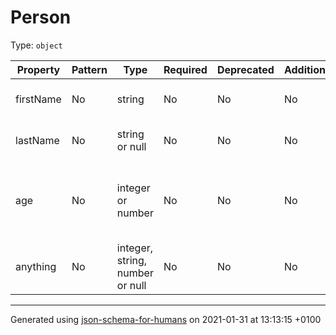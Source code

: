# Person

Type: `object`

| Property | Pattern | Type | Required | Deprecated | Additional | Description |
| -------- | ------- | ---- | -------- | ---------- | ---------- | ----------- |
|firstName|No|string|No|No| No|The person's first name.|
|lastName|No|string or null|No|No| No|The person's last name.|
|age|No|integer or number|No|No| No|Age in years which must be equal to or greater than zero.|
|anything|No|integer, string, number or null|No|No| No|Ay other info you like|

----------------------------------------------------------------------------------------------------------------------------
Generated using [json-schema-for-humans](https://github.com/coveooss/json-schema-for-humans) on 2021-01-31 at 13:13:15 +0100